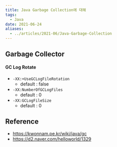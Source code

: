 ```yaml
---
title: Java Garbage Collection에 대해
tags:
  - Java
date: 2021-06-24
aliases: 
  - ../articles/2021-06/Java-Garbage-Collection
---
```

## Garbage Collector

#### GC Log Rotate
- `-XX:+UseGCLogFileRotation`
    - default : false
- `-XX:NumberOfGCLogFiles`
    - default : 0
- `-XX:GCLogFileSize`
    - default : 0



## Reference
- <https://kwonnam.pe.kr/wiki/java/gc>
- <https://d2.naver.com/helloworld/1329>
